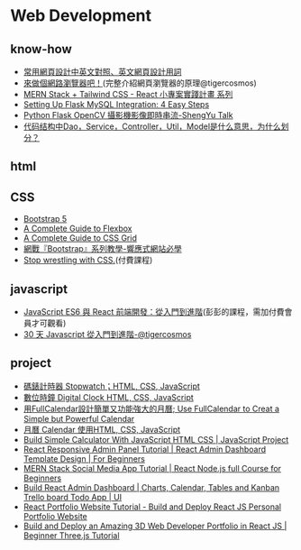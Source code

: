 # Web Development

## know-how
- [常用網頁設計中英文對照、英文網頁設計用詞](https://www.cadiis.com.tw/blog/website-nouns-table)
- [來做個網路瀏覽器吧！](https://tigercosmos.xyz/post/2018/02/browser/browser_series_33/)(完整介紹網頁瀏覽器的原理@tigercosmos)
- [MERN Stack + Tailwind CSS - React 小專案實踐計畫 系列](https://ithelp.ithome.com.tw/users/20152502/ironman/5738)
- [Setting Up Flask MySQL Integration: 4 Easy Steps](https://hevodata.com/learn/flask-mysql/)
- [Python Flask OpenCV 攝影機影像即時串流-ShengYu Talk](https://shengyu7697.github.io/python-flask-camera-streaming/)
- [代码结构中Dao，Service，Controller，Util，Model是什么意思，为什么划分？](https://www.zhihu.com/question/58410621/answer/156868800)


## html

## CSS
- [Bootstrap 5](https://getbootstrap.com/docs/5.0/getting-started/introduction/)
- [A Complete Guide to Flexbox](https://css-tricks.com/snippets/css/a-guide-to-flexbox/#flexbox-background)
- [A Complete Guide to CSS Grid](https://css-tricks.com/snippets/css/complete-guide-grid/)
- [網戰『Bootstrap』系列教學-響應式網站必學](https://youtube.com/playlist?list=PL4UYD9wGXOSIIAtTufwfzzlhO44m20LSQ)
- [Stop wrestling with CSS.](https://css-for-js.dev/)(付費課程)

## javascript
- [JavaScript ES6 與 React 前端開發：從入門到進階](https://youtube.com/playlist?list=PL-g0fdC5RMboo-XNa2DzFvYg_9QWBIos6)(彭彭的課程，需加付費會員才可觀看)
- [30 天 Javascript 從入門到進階-@tigercosmos](https://tigercosmos.xyz/post/2018/11/master_js/table/)

## project
- [碼錶計時器 Stopwatch；HTML, CSS, JavaScript](https://youtu.be/MHUfRYypvvk)
- [數位時鐘 Digital Clock HTML, CSS, JavaScript](https://youtu.be/cwytNxk4evY)
- [用FullCalendar設計簡單又功能強大的月曆; Use FullCalendar to Creat a Simple but Powerful Calendar](https://youtu.be/NRsZvNL5YEY)
- [月曆 Calendar 使用HTML, CSS, JavaScript](https://youtu.be/_bTqiNUlSL0)
- [Build Simple Calculator With JavaScript HTML CSS | JavaScript Project](https://youtu.be/HQCLzqhiT2w)
- [React Responsive Admin Panel Tutorial | React Admin Dashboard Template Design | For Beginners](https://youtu.be/K7vHoUwClaM)
- [MERN Stack Social Media App Tutorial | React Node.js full Course for Beginners](https://youtu.be/WWhgssiyfwY)
- [Build React Admin Dashboard | Charts, Calendar, Tables and Kanban Trello board Todo App | UI](https://youtu.be/eRA9cVxFams)
- [React Portfolio Website Tutorial - Build and Deploy React JS Personal Portfolio Website](https://youtu.be/Pu9I33nDeBk)
- [Build and Deploy an Amazing 3D Web Developer Portfolio in React JS | Beginner Three.js Tutorial](https://youtu.be/0fYi8SGA20k)
